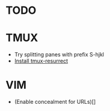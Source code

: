 # TODO
# TMUX
  - Try splitting panes with prefix S-hjkl
  - [Install tmux-resurrect](https://github.com/tmux-plugins/tmux-resurrect)
# VIM
  - (Enable concealment for URLs)[]
